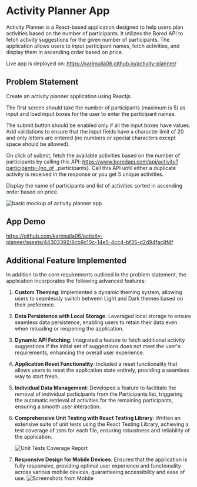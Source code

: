 # Activity Planner App

Activity Planner is a React-based application designed to help users plan activities based on the number of participants. It utilizes the Bored API to fetch activity suggestions for the given number of participants. The application allows users to input participant names, fetch activities, and display them in ascending order based on price.

Live app is deployed on: https://karimulla06.github.io/activity-planner/

## Problem Statement

Create an activity planner application using Reactjs.

The first screen should take the number of participants (maximum is 5) as input and load input boxes for the user to enter the participant names.

The submit button should be enabled only if all the input boxes have values. Add validations to ensure that the input fields have a character limit of 20 and only letters are entered (no numbers or special characters except space should be allowed).

On click of submit, fetch the available activities based on the number of participants by calling this API: https://www.boredapi.com/api/activity?participants={no_of \_participants}. Call this API until either a duplicate activity is received in the response or you get 5 unique activities.

Display the name of participants and list of activities sorted in ascending order based on price.

![basic mockup of activity planner app](https://github.com/karimulla06/activity-planner/assets/44303392/356bdf2c-850b-48d9-b71c-391091252702)

## App Demo

https://github.com/karimulla06/activity-planner/assets/44303392/8cb8c10c-14e5-4cc4-bf35-d2d94fac8f4f

## Additional Feature Implemented

In addition to the core requirements outlined in the problem statement, the application incorporates the following advanced features:

1. **Custom Theming**: Implemented a dynamic theming system, allowing users to seamlessly switch between Light and Dark themes based on their preference.
2. **Data Persistence with Local Storage**: Leveraged local storage to ensure seamless data persistence, enabling users to retain their data even when reloading or reopening the application.
3. **Dynamic API Fetching**: Integrated a feature to fetch additional activity suggestions if the initial set of suggestions does not meet the user's requirements, enhancing the overall user experience.
4. **Application Reset Functionality**: Included a reset functionality that allows users to reset the application state entirely, providing a seamless way to start fresh.
5. **Individual Data Management**: Developed a feature to facilitate the removal of individual participants from the Participants list, triggering the automatic retrieval of activities for the remaining participants, ensuring a smooth user interaction.
6. **Comprehensive Unit Testing with React Testing Library**: Written an extensive suite of unit tests using the React Testing Library, achieving a test coverage of `100%` for each file, ensuring robustness and reliability of the application.

   ![Unit Tests Coverage Report](https://github.com/karimulla06/activity-planner/assets/44303392/d45cf33b-38c3-426f-80b7-928cfa6febf6)

7. **Responsive Design for Mobile Devices**: Ensured that the application is fully responsive, providing optimal user experience and functionality across various mobile devices, guaranteeing accessibility and ease of use.
   ![Screenshots from Mobile](https://github.com/karimulla06/activity-planner/assets/44303392/366b9c40-ada8-4f52-99f9-a0f698a54048)
